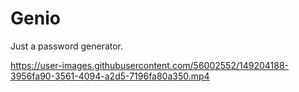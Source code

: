 # Genio

Just a password generator.






https://user-images.githubusercontent.com/56002552/149204188-3956fa90-3561-4094-a2d5-7196fa80a350.mp4

